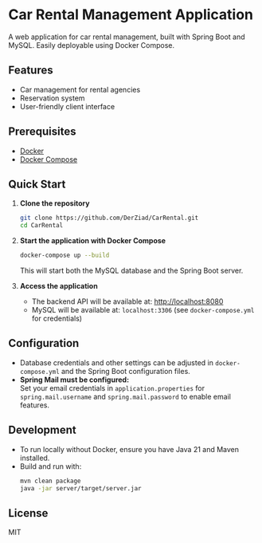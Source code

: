 # Car Rental Management Application

A web application for car rental management, built with Spring Boot and MySQL. Easily deployable using Docker Compose.

## Features

- Car management for rental agencies
- Reservation system
- User-friendly client interface

## Prerequisites

- [Docker](https://www.docker.com/get-started)
- [Docker Compose](https://docs.docker.com/compose/)

## Quick Start

1. **Clone the repository**
   ```bash
   git clone https://github.com/DerZiad/CarRental.git
   cd CarRental
   ```

2. **Start the application with Docker Compose**
   ```bash
   docker-compose up --build
   ```

   This will start both the MySQL database and the Spring Boot server.

3. **Access the application**

   - The backend API will be available at: [http://localhost:8080](http://localhost:8080)
   - MySQL will be available at: `localhost:3306` (see `docker-compose.yml` for credentials)

## Configuration

- Database credentials and other settings can be adjusted in `docker-compose.yml` and the Spring Boot configuration files.
- **Spring Mail must be configured:**  
  Set your email credentials in `application.properties` for `spring.mail.username` and `spring.mail.password` to enable email features.

## Development

- To run locally without Docker, ensure you have Java 21 and Maven installed.
- Build and run with:
  ```bash
  mvn clean package
  java -jar server/target/server.jar
  ```

## License

MIT
